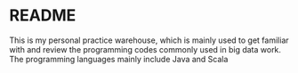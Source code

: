 # README
This is my personal practice warehouse, which is mainly used to get familiar with and review the programming codes commonly used in big data work. The programming languages mainly include Java and Scala

